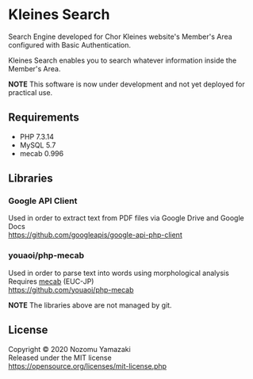 # Kleines Search

Search Engine developed for Chor Kleines website's Member's Area configured with Basic Authentication.

Kleines Search enables you to search whatever information inside the Member's Area.

**NOTE** This software is now under development and not yet deployed for practical use.

## Requirements

- PHP 7.3.14
- MySQL 5.7
- mecab 0.996

## Libraries

### Google API Client

Used in order to extract text from PDF files via Google Drive and Google Docs  
https://github.com/googleapis/google-api-php-client

### youaoi/php-mecab

Used in order to parse text into words using morphological analysis  
Requires [mecab](https://taku910.github.io/mecab/) (EUC-JP)  
https://github.com/youaoi/php-mecab

**NOTE** The libraries above are not managed by git.

## License

Copyright &copy; 2020 Nozomu Yamazaki  
Released under the MIT license  
https://opensource.org/licenses/mit-license.php
